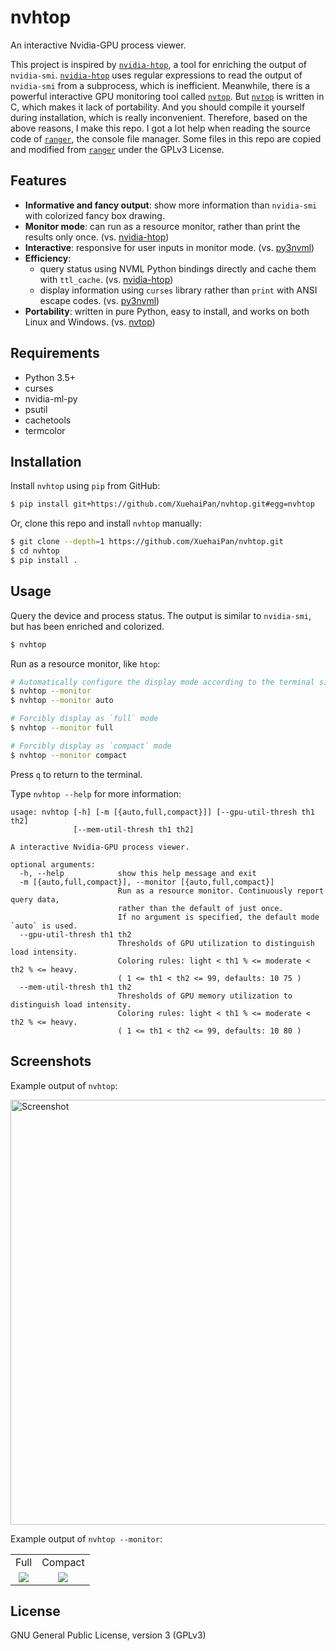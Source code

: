 # nvhtop

An interactive Nvidia-GPU process viewer.

This project is inspired by [`nvidia-htop`](https://github.com/peci1/nvidia-htop), a tool for enriching the output of `nvidia-smi`. [`nvidia-htop`](https://github.com/peci1/nvidia-htop) uses regular expressions to read the output of `nvidia-smi` from a subprocess, which is inefficient. Meanwhile, there is a powerful interactive GPU monitoring tool called [`nvtop`](https://github.com/Syllo/nvtop). But [`nvtop`](https://github.com/Syllo/nvtop) is written in C, which makes it lack of portability. And you should compile it yourself during installation, which is really inconvenient. Therefore, based on the above reasons, I make this repo. I got a lot help when reading the source code of [`ranger`](https://github.com/ranger/ranger), the console file manager. Some files in this repo are copied and modified from [`ranger`](https://github.com/ranger/ranger) under the GPLv3 License.

## Features

- **Informative and fancy output**: show more information than `nvidia-smi` with colorized fancy box drawing.
- **Monitor mode**: can run as a resource monitor, rather than print the results only once. (vs. [nvidia-htop](https://github.com/peci1/nvidia-htop))
- **Interactive**: responsive for user inputs in monitor mode. (vs. [py3nvml](https://github.com/fbcotter/py3nvml))
- **Efficiency**:
  - query status using NVML Python bindings directly and cache them with `ttl_cache`. (vs. [nvidia-htop](https://github.com/peci1/nvidia-htop))
  - display information using `curses` library rather than `print` with ANSI escape codes. (vs. [py3nvml](https://github.com/fbcotter/py3nvml))
- **Portability**: written in pure Python, easy to install, and works on both Linux and Windows. (vs. [nvtop](https://github.com/Syllo/nvtop))

## Requirements

- Python 3.5+
- curses
- nvidia-ml-py
- psutil
- cachetools
- termcolor

## Installation

Install `nvhtop` using `pip` from GitHub:

```bash
$ pip install git+https://github.com/XuehaiPan/nvhtop.git#egg=nvhtop
```

Or, clone this repo and install `nvhtop` manually:

```bash
$ git clone --depth=1 https://github.com/XuehaiPan/nvhtop.git
$ cd nvhtop
$ pip install .
```

## Usage

Query the device and process status. The output is similar to `nvidia-smi`, but has been enriched and colorized.

```bash
$ nvhtop
```

Run as a resource monitor, like `htop`:

```bash
# Automatically configure the display mode according to the terminal size
$ nvhtop --monitor
$ nvhtop --monitor auto

# Forcibly display as `full` mode
$ nvhtop --monitor full

# Forcibly display as `compact` mode
$ nvhtop --monitor compact
```

Press `q` to return to the terminal.

Type `nvhtop --help` for more information:

```
usage: nvhtop [-h] [-m [{auto,full,compact}]] [--gpu-util-thresh th1 th2]
              [--mem-util-thresh th1 th2]

A interactive Nvidia-GPU process viewer.

optional arguments:
  -h, --help            show this help message and exit
  -m [{auto,full,compact}], --monitor [{auto,full,compact}]
                        Run as a resource monitor. Continuously report query data,
                        rather than the default of just once.
                        If no argument is specified, the default mode `auto` is used.
  --gpu-util-thresh th1 th2
                        Thresholds of GPU utilization to distinguish load intensity.
                        Coloring rules: light < th1 % <= moderate < th2 % <= heavy.
                        ( 1 <= th1 < th2 <= 99, defaults: 10 75 )
  --mem-util-thresh th1 th2
                        Thresholds of GPU memory utilization to distinguish load intensity.
                        Coloring rules: light < th1 % <= moderate < th2 % <= heavy.
                        ( 1 <= th1 < th2 <= 99, defaults: 10 80 )
```

## Screenshots

Example output of `nvhtop`:

<img width="680" alt="Screenshot" src="https://user-images.githubusercontent.com/16078332/107119517-0a8f3180-68c3-11eb-9569-2274c17e2c5f.png">

Example output of `nvhtop --monitor`:

<table>
  <tr valign="center">
    <td align="center">Full</td>
    <td align="center">Compact</td>
  </tr>
  <tr valign="top">
    <td align="center"><img src="https://user-images.githubusercontent.com/16078332/107119519-0bc05e80-68c3-11eb-9e31-94aa1f9c59b2.png"></td>
    <td align="center"><img src="https://user-images.githubusercontent.com/16078332/107119521-0d8a2200-68c3-11eb-96e0-12ca2a0cebb5.png"></td>
  </tr>
</table>

## License

GNU General Public License, version 3 (GPLv3)
